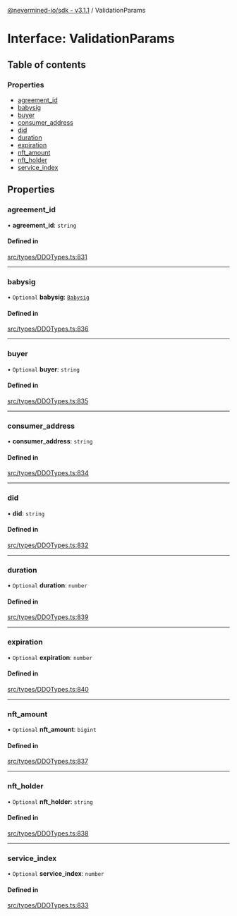 [@nevermined-io/sdk - v3.1.1](../code-reference.md) / ValidationParams

# Interface: ValidationParams

## Table of contents

### Properties

- [agreement_id](ValidationParams.md#agreement_id)
- [babysig](ValidationParams.md#babysig)
- [buyer](ValidationParams.md#buyer)
- [consumer_address](ValidationParams.md#consumer_address)
- [did](ValidationParams.md#did)
- [duration](ValidationParams.md#duration)
- [expiration](ValidationParams.md#expiration)
- [nft_amount](ValidationParams.md#nft_amount)
- [nft_holder](ValidationParams.md#nft_holder)
- [service_index](ValidationParams.md#service_index)

## Properties

### agreement_id

• **agreement_id**: `string`

#### Defined in

[src/types/DDOTypes.ts:831](https://github.com/nevermined-io/sdk-js/blob/9319fcdb83e6987b924bbe35233879f79a0603bc/src/types/DDOTypes.ts#L831)

---

### babysig

• `Optional` **babysig**: [`Babysig`](Babysig.md)

#### Defined in

[src/types/DDOTypes.ts:836](https://github.com/nevermined-io/sdk-js/blob/9319fcdb83e6987b924bbe35233879f79a0603bc/src/types/DDOTypes.ts#L836)

---

### buyer

• `Optional` **buyer**: `string`

#### Defined in

[src/types/DDOTypes.ts:835](https://github.com/nevermined-io/sdk-js/blob/9319fcdb83e6987b924bbe35233879f79a0603bc/src/types/DDOTypes.ts#L835)

---

### consumer_address

• **consumer_address**: `string`

#### Defined in

[src/types/DDOTypes.ts:834](https://github.com/nevermined-io/sdk-js/blob/9319fcdb83e6987b924bbe35233879f79a0603bc/src/types/DDOTypes.ts#L834)

---

### did

• **did**: `string`

#### Defined in

[src/types/DDOTypes.ts:832](https://github.com/nevermined-io/sdk-js/blob/9319fcdb83e6987b924bbe35233879f79a0603bc/src/types/DDOTypes.ts#L832)

---

### duration

• `Optional` **duration**: `number`

#### Defined in

[src/types/DDOTypes.ts:839](https://github.com/nevermined-io/sdk-js/blob/9319fcdb83e6987b924bbe35233879f79a0603bc/src/types/DDOTypes.ts#L839)

---

### expiration

• `Optional` **expiration**: `number`

#### Defined in

[src/types/DDOTypes.ts:840](https://github.com/nevermined-io/sdk-js/blob/9319fcdb83e6987b924bbe35233879f79a0603bc/src/types/DDOTypes.ts#L840)

---

### nft_amount

• `Optional` **nft_amount**: `bigint`

#### Defined in

[src/types/DDOTypes.ts:837](https://github.com/nevermined-io/sdk-js/blob/9319fcdb83e6987b924bbe35233879f79a0603bc/src/types/DDOTypes.ts#L837)

---

### nft_holder

• `Optional` **nft_holder**: `string`

#### Defined in

[src/types/DDOTypes.ts:838](https://github.com/nevermined-io/sdk-js/blob/9319fcdb83e6987b924bbe35233879f79a0603bc/src/types/DDOTypes.ts#L838)

---

### service_index

• `Optional` **service_index**: `number`

#### Defined in

[src/types/DDOTypes.ts:833](https://github.com/nevermined-io/sdk-js/blob/9319fcdb83e6987b924bbe35233879f79a0603bc/src/types/DDOTypes.ts#L833)
